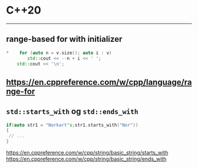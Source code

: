 # C++20
---

## range-based for with initializer

```cpp
*    for (auto n = v.size(); auto i : v)
        std::cout << --n + i << ' ';
    std::cout << '\n';
```
https://en.cppreference.com/w/cpp/language/range-for
---

## `std::starts_with` og `std::ends_with`

```cpp
if(auto str1 = "Norkart"s;str1.starts_with("Nor"))
{
 // ...
}
```
https://en.cppreference.com/w/cpp/string/basic_string/starts_with
https://en.cppreference.com/w/cpp/string/basic_string/ends_with
